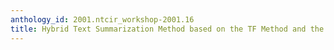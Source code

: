 ```yaml
---
anthology_id: 2001.ntcir_workshop-2001.16
title: Hybrid Text Summarization Method based on the TF Method and the Lead Method
---
```

